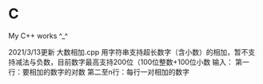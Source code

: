 # C
My C++ works
^_^

2021/3/13更新
    大数相加.cpp
    用字符串支持超长数字（含小数）的相加，暂不支持减法与负数，目前数字最高支持200位（100位整数+100位小数
    输入：
        第一行：要相加的数字的对数
        第二至n行：每行一对相加的数字
